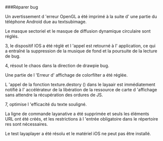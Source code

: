 ###Réparer bug

Un avertissement d 'erreur OpenGL a été imprimé à la suite d' une partie du téléphone Android due au textsubimage.

Le masque sectoriel et le masque de diffusion dynamique circulaire sont réglés.

3, le dispositif IOS a été réglé et l 'appel est retourné à l' application, ce qui a entraîné la suppression de la musique de fond et la poursuite de la lecture de bug.

4, résout le chaos dans la direction de drawpie bug.

Une partie de l 'Erreur d' affichage de colorfilter a été réglée.

L 'appel de la fonction texture.destory () dans le layaair est immédiatement notifié à l' accélérateur de la libération de la ressource de carte d 'affichage sans attendre la récupération des ordures de JS.

7, optimise l 'efficacité du texte souligné.

La ligne de commande layanative a été supprimée et seuls les éléments URL ont été créés, et les restrictions à l 'entrée obligatoire dans le répertoire res sont nécessaires.

Le test layaplayer a été résolu et le matériel iOS ne peut pas être installé.